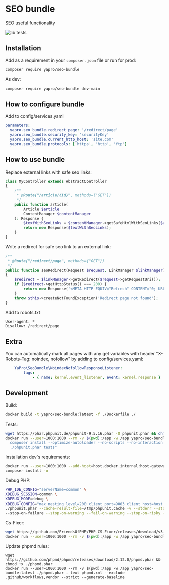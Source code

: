 # SEO bundle

SEO useful functionality

![lib tests](https://github.com/yapro/seo-bundle/actions/workflows/main.yml/badge.svg)

## Installation

Add as a requirement in your `composer.json` file or run for prod:
```sh
composer require yapro/seo-bundle
```

As dev:
```sh
composer require yapro/seo-bundle dev-main
```

## How to configure bundle

Add to config/services.yaml
```yaml
parameters:
  yapro.seo_bundle.redirect_page: '/redirect/page'
  yapro.seo_bundle.security_key: 'securityKey'
  yapro.seo_bundle.current_http_host: 'site.com'
  yapro.seo_bundle.protocols: ['https', 'http', 'ftp']
```

## How to use bundle

Replace external links with safe seo links:
```php
class MyController extends AbstractController
{
    /**
     * @Route("/article/{id}", methods={"GET"})
     */
    public function article(
        Article $article
        ContentManager $contentManager
    ): Response {
        $textWithSeoLinks = $contentManager->getSafeHtmlWithSeoLinks($article->getText());
        return new Response($textWithSeoLinks);
    }
}
```

Write a redirect for safe seo link to an external link:
```php
/**
 * @Route("/redirect/page", methods={"GET"})
 */
public function seoRedirect(Request $request, LinkManager $linkManager): Response
{
    $redirect = $linkManager->getRedirect($request->getRequestUri());
    if ($redirect->getHttpStatus() === 200) {
        return new Response('<META HTTP-EQUIV="Refresh" CONTENT="0; URL=' . $redirect->getUrl() . '">', 404);
    }
    throw $this->createNotFoundException('Redirect page not found');
}
```

Add to robots.txt
```text
User-agent: *
Disallow: /redirect/page
```

## Extra

You can automatically mark all pages with any get variables with header "X-Robots-Tag: noindex, nofollow" by adding to config/services.yaml:
```yaml
    YaPro\SeoBundle\NoindexNofollowResponseListener:
        tags:
            - { name: kernel.event_listener, event: kernel.response }
```

## Development

Build:
```sh
docker build -t yapro/seo-bundle:latest -f ./Dockerfile ./
```

Tests:
```sh
wget https://phar.phpunit.de/phpunit-9.5.16.phar -O phpunit.phar && chmod +x ./phpunit.phar
docker run --user=1000:1000 --rm -v $(pwd):/app -w /app yapro/seo-bundle:latest bash -c "
  composer install --optimize-autoloader --no-scripts --no-interaction && 
  ./phpunit.phar tests"
```

Installation dev`s requirements:
```sh
docker run --user=1000:1000 --add-host=host.docker.internal:host-gateway -it --rm -v $(pwd):/app -w /app yapro/seo-bundle:latest bash
composer install -o
```

Debug PHP:
```sh
PHP_IDE_CONFIG="serverName=common" \
XDEBUG_SESSION=common \
XDEBUG_MODE=debug \
XDEBUG_CONFIG="max_nesting_level=200 client_port=9003 client_host=host.docker.internal" \
./phpunit.phar --cache-result-file=/tmp/phpunit.cache -v --stderr --stop-on-incomplete --stop-on-defect \
--stop-on-failure --stop-on-warning --fail-on-warning --stop-on-risky --fail-on-risky tests
```

Cs-Fixer:
```sh
wget https://github.com/FriendsOfPHP/PHP-CS-Fixer/releases/download/v3.8.0/php-cs-fixer.phar && chmod +x ./php-cs-fixer.phar
docker run --user=1000:1000 --rm -v $(pwd):/app -w /app yapro/seo-bundle:latest ./php-cs-fixer.phar fix --config=.php-cs-fixer.dist.php -v --using-cache=no --allow-risky=yes
```

Update phpmd rules:
```shell
wget https://github.com/phpmd/phpmd/releases/download/2.12.0/phpmd.phar && chmod +x ./phpmd.phar
docker run --user=1000:1000 --rm -v $(pwd):/app -w /app yapro/seo-bundle:latest ./phpmd.phar . text phpmd.xml --exclude .github/workflows,vendor --strict --generate-baseline
```


